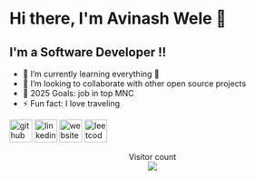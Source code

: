 # Hi there, I'm Avinash Wele 👋 

## I'm a Software Developer !!

- 🌱 I’m currently learning everything 🤣
- 👯 I’m looking to collaborate with other open source projects
- 🥅 2025 Goals: job in top MNC 
- ⚡ Fun fact: I love traveling

[<img src='https://cdn.jsdelivr.net/npm/simple-icons@3.0.1/icons/github.svg' alt='github' height='40'>](https://github.com/https://github.com/avinashwele)  [<img src='https://cdn.jsdelivr.net/npm/simple-icons@3.0.1/icons/linkedin.svg' alt='linkedin' height='40'>](https://www.linkedin.com/in/https://www.linkedin.com/in/avinashwele//)  [<img src='https://cdn.jsdelivr.net/npm/simple-icons@3.0.1/icons/icloud.svg' alt='website' height='40'>](www.avinashwele.me)  [<img src='https://cdn.jsdelivr.net/npm/simple-icons@3.0.1/icons/leetcode.svg' alt='leetcode' height='40'>](https://leetcode.com/u/avinashwele/)  



<p align="center"> 
  Visitor count<br>
  <img src="https://profile-counter.glitch.me/avinashwele/count.svg" />
</p>